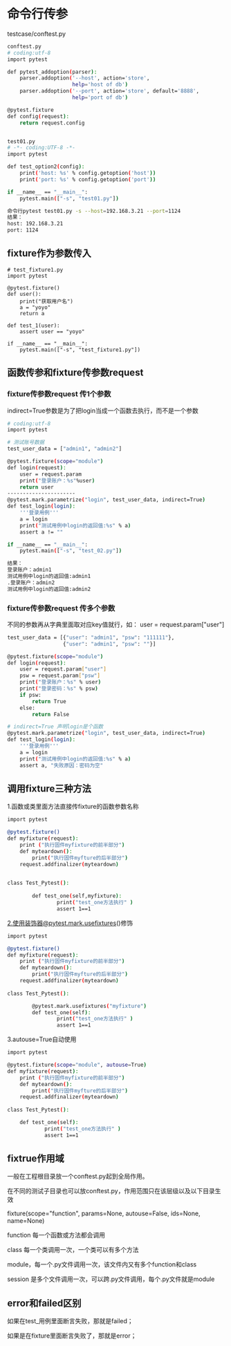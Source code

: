 # 命令行传参

testcase/conftest.py

```.bash
conftest.py
# coding:utf-8
import pytest

def pytest_addoption(parser):
    parser.addoption('--host', action='store',
                     help='host of db')
    parser.addoption('--port', action='store', default='8888',
                     help='port of db')

@pytest.fixture
def config(request):
    return request.config


test01.py
# -*- coding:UTF-8 -*-
import pytest

def test_option2(config):
    print('host: %s' % config.getoption('host'))
    print('port: %s' % config.getoption('port'))

if __name__ == "__main__":
    pytest.main(["-s", "test01.py"])

命令行pytest test01.py -s --host=192.168.3.21 --port=1124
结果：
host: 192.168.3.21
port: 1124
```

## fixture作为参数传入

```
# test_fixture1.py
import pytest

@pytest.fixture()
def user():
    print("获取用户名")
    a = "yoyo"
    return a

def test_1(user):
    assert user == "yoyo"

if __name__ == "__main__":
    pytest.main(["-s", "test_fixture1.py"])
```

## 函数传参和fixture传参数request

### fixture传参数request 传1个参数
   
indirect=True参数是为了把login当成一个函数去执行，而不是一个参数

```.bash
# coding:utf-8
import pytest

# 测试账号数据
test_user_data = ["admin1", "admin2"]

@pytest.fixture(scope="module")
def login(request):
    user = request.param
    print("登录账户：%s"%user)
    return user
----------------------
@pytest.mark.parametrize("login", test_user_data, indirect=True)
def test_login(login):
    '''登录用例'''
    a = login
    print("测试用例中login的返回值:%s" % a)
    assert a != ""

if __name__ == "__main__":
    pytest.main(["-s", "test_02.py"])

结果：
登录账户：admin1
测试用例中login的返回值:admin1
.登录账户：admin2
测试用例中login的返回值:admin2
```

### fixture传参数request 传多个参数

不同的参数再从字典里面取对应key值就行，如： user = request.param["user"]

```.bash
test_user_data = [{"user": "admin1", "psw": "111111"},
                  {"user": "admin1", "psw": ""}]

@pytest.fixture(scope="module")
def login(request):
    user = request.param["user"]
    psw = request.param["psw"]
    print("登录账户：%s" % user)
    print("登录密码：%s" % psw)
    if psw:
        return True
    else:
        return False

# indirect=True 声明login是个函数
@pytest.mark.parametrize("login", test_user_data, indirect=True)
def test_login(login):
    '''登录用例'''
    a = login
    print("测试用例中login的返回值:%s" % a)
    assert a, "失败原因：密码为空"
```

## 调用fixture三种方法

1.函数或类里面方法直接传fixture的函数参数名称

```.bash
import pytest

@pytest.fixture()
def myfixture(request):
    print ("执行固件myfixture的前半部分")
    def myteardown():
        print("执行固件myfture的后半部分")
    request.addfinalizer(myteardown)
 

class Test_Pytest():
 
        def test_one(self,myfixture):
                print("test_one方法执行" )
                assert 1==1
```

2.使用装饰器@pytest.mark.usefixtures()修饰

```.bash
import pytest

@pytest.fixture()
def myfixture(request):
    print ("执行固件myfixture的前半部分")
    def myteardown():
        print("执行固件myfture的后半部分")
    request.addfinalizer(myteardown)
 
class Test_Pytest():

        @pytest.mark.usefixtures("myfixture")
        def test_one(self):
                print("test_one方法执行" )
                assert 1==1
```

3.autouse=True自动使用

```.bash
import pytest

@pytest.fixture(scope="module", autouse=True)
def myfixture(request):
    print ("执行固件myfixture的前半部分")
    def myteardown():
        print("执行固件myfture的后半部分")
    request.addfinalizer(myteardown)
 
class Test_Pytest():

    def test_one(self):
            print("test_one方法执行" )
            assert 1==1
```

## fixtrue作用域

一般在工程根目录放一个conftest.py起到全局作用。

在不同的测试子目录也可以放conftest.py，作用范围只在该层级以及以下目录生效

fixture(scope="function", params=None, autouse=False, ids=None, name=None)

function 每一个函数或方法都会调用

class 每一个类调用一次，一个类可以有多个方法

module，每一个.py文件调用一次，该文件内又有多个function和class

session 是多个文件调用一次，可以跨.py文件调用，每个.py文件就是module

## error和failed区别

如果在test_用例里面断言失败，那就是failed；

如果是在fixture里面断言失败了，那就是error；
